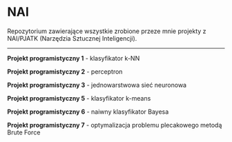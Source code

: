 # NAI

Repozytorium zawierające wszystkie zrobione przeze mnie projekty z NAI/PJATK (Narzędzia Sztucznej Inteligencji).

---

**Projekt programistyczny 1** - klasyfikator k-NN

**Projekt programistyczny 2** - perceptron

**Projekt programistyczny 3** - jednowarstwowa sieć neuronowa

**Projekt programistyczny 5** - klasyfikator k-means

**Projekt programistyczny 6** - naiwny klasyfikator Bayesa

**Projekt programistyczny 7** - optymalizacja problemu plecakowego metodą Brute Force
